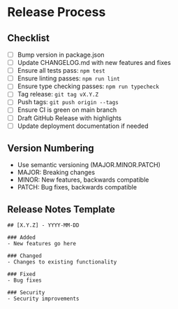 # Release Process

## Checklist
- [ ] Bump version in package.json
- [ ] Update CHANGELOG.md with new features and fixes
- [ ] Ensure all tests pass: `npm test`
- [ ] Ensure linting passes: `npm run lint`
- [ ] Ensure type checking passes: `npm run typecheck`
- [ ] Tag release: `git tag vX.Y.Z`
- [ ] Push tags: `git push origin --tags`
- [ ] Ensure CI is green on main branch
- [ ] Draft GitHub Release with highlights
- [ ] Update deployment documentation if needed

## Version Numbering
- Use semantic versioning (MAJOR.MINOR.PATCH)
- MAJOR: Breaking changes
- MINOR: New features, backwards compatible
- PATCH: Bug fixes, backwards compatible

## Release Notes Template
```
## [X.Y.Z] - YYYY-MM-DD

### Added
- New features go here

### Changed  
- Changes to existing functionality

### Fixed
- Bug fixes

### Security
- Security improvements
```
